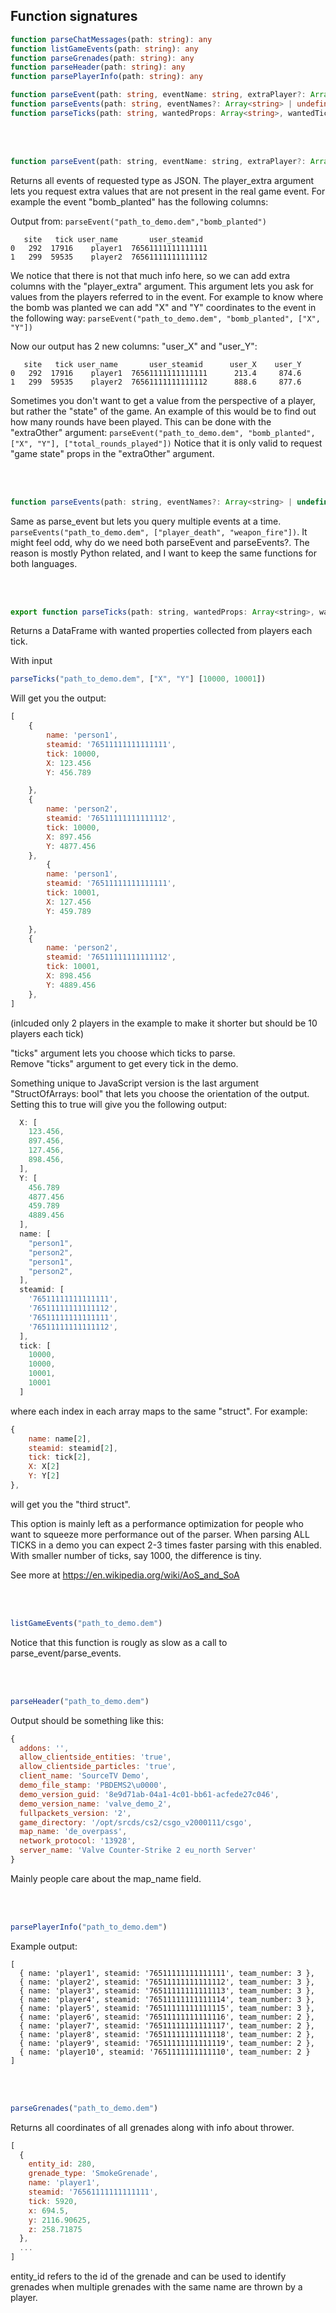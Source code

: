 ## Function signatures
```TypeScript
function parseChatMessages(path: string): any
function listGameEvents(path: string): any
function parseGrenades(path: string): any
function parseHeader(path: string): any
function parsePlayerInfo(path: string): any

function parseEvent(path: string, eventName: string, extraPlayer?: Array<string> | undefined | null, extraOther?: Array<string> | undefined | null): any
function parseEvents(path: string, eventNames?: Array<string> | undefined | null, extraPlayer?: Array<string> | undefined | null, extraOther?: Array<string> | undefined | null): any
function parseTicks(path: string, wantedProps: Array<string>, wantedTicks?: Array<number> | undefined | null): any
```


<br/><br/>

```JavaScript
function parseEvent(path: string, eventName: string, extraPlayer?: Array<string> | undefined | null, extraOther?: Array<string> | undefined | null) -> JSON
```
Returns all events of requested type as JSON. The player_extra argument lets you request extra values that are not present in the real game event. For example the event "bomb_planted" has the following columns:

Output from: ```parseEvent("path_to_demo.dem","bomb_planted")```
```
   site   tick user_name       user_steamid
0   292  17916    player1  76561111111111111
1   299  59535    player2  76561111111111112
```
We notice that there is not that much info here, so we can add extra columns with the "player_extra" argument. This argument lets you ask for values from the players referred to in the event. For example to know where the bomb was planted we can add "X" and "Y" coordinates to the event in the following way: ```parseEvent("path_to_demo.dem", "bomb_planted", ["X", "Y"])```

Now our output has 2 new columns: "user_X" and "user_Y":
```
   site   tick user_name       user_steamid      user_X    user_Y
0   292  17916    player1  76561111111111111      213.4     874.6
1   299  59535    player2  76561111111111112      888.6     877.6
```

Sometimes you don't want to get a value from the perspective of a player, but rather the "state" of the game. An example of this would be to find out how many rounds have been played. This can be done with the "extraOther" argument:
```parseEvent("path_to_demo.dem", "bomb_planted", ["X", "Y"], ["total_rounds_played"])```
Notice that it is only valid to request "game state" props in the "extraOther" argument.



<br/><br/>
```JavaScript
function parseEvents(path: string, eventNames?: Array<string> | undefined | null, extraPlayer?: Array<string> | undefined | null, extraOther?: Array<string> | undefined | null): any

```
Same as parse_event but lets you query multiple events at a time. 
```parseEvents("path_to_demo.dem", ["player_death", "weapon_fire"])```. It might feel odd, why do we need both parseEvent and parseEvents?. The reason is mostly Python related, and I want to keep the same functions for both languages.



<br/><br/>
```JavaScript
export function parseTicks(path: string, wantedProps: Array<string>, wantedTicks?: Array<number> | undefined | null, structOfArrays?: boolean | undefined | null): any
```
Returns a DataFrame with wanted properties collected from players each tick.

With input
```JavaScript
parseTicks("path_to_demo.dem", ["X", "Y"] [10000, 10001])
```

Will get you the output:
```JavaScript
[
    {
        name: 'person1',
        steamid: '76511111111111111',
        tick: 10000,
        X: 123.456
        Y: 456.789

    },
    {
        name: 'person2',
        steamid: '76511111111111112',
        tick: 10000,
        X: 897.456
        Y: 4877.456
    },
        {
        name: 'person1',
        steamid: '76511111111111111',
        tick: 10001,
        X: 127.456
        Y: 459.789

    },
    {
        name: 'person2',
        steamid: '76511111111111112',
        tick: 10001,
        X: 898.456
        Y: 4889.456
    },
]
```
(inlcuded only 2 players in the example to make it shorter but should be 10 players each tick)
    

"ticks" argument lets you choose which ticks to parse.  
Remove "ticks" argument to get every tick in the demo.

Something unique to JavaScript version is the last argument "StructOfArrays: bool" that lets you choose the orientation of the output. Setting this to true will give you the following output:
```JavaScript
  X: [
    123.456,
    897.456,
    127.456,
    898.456,
  ],
  Y: [
    456.789
    4877.456
    459.789
    4889.456
  ],
  name: [
    "person1", 
    "person2",
    "person1",
    "person2",
  ],
  steamid: [
    '76511111111111111',
    '76511111111111112',
    '76511111111111111',
    '76511111111111112',
  ],
  tick: [
    10000,
    10000,
    10001,
    10001
  ]
```
where each index in each array maps to the same "struct". For example:
```JavaSCript
{
    name: name[2],
    steamid: steamid[2],
    tick: tick[2],
    X: X[2]
    Y: Y[2]
},
```
will get you the "third struct".

This option is mainly left as a performance optimization for people who want to squeeze more performance out of the parser. When parsing ALL TICKS in a demo you can expect 2-3 times faster parsing with this enabled. With smaller number of ticks, say 1000, the difference is tiny.

See more at https://en.wikipedia.org/wiki/AoS_and_SoA



<br/><br/>
```JavaScript
listGameEvents("path_to_demo.dem")
```



Notice that this function is rougly as slow as a call to parse_event/parse_events.

<br/><br/>
```JavaScript
parseHeader("path_to_demo.dem")
```
Output should be something like this:
```JavaScript
{
  addons: '',
  allow_clientside_entities: 'true',
  allow_clientside_particles: 'true',
  client_name: 'SourceTV Demo',
  demo_file_stamp: 'PBDEMS2\u0000',
  demo_version_guid: '8e9d71ab-04a1-4c01-bb61-acfede27c046',
  demo_version_name: 'valve_demo_2',
  fullpackets_version: '2',
  game_directory: '/opt/srcds/cs2/csgo_v2000111/csgo',
  map_name: 'de_overpass',
  network_protocol: '13928',
  server_name: 'Valve Counter-Strike 2 eu_north Server'
}
```
Mainly people care about the map_name field.

<br/><br/>
```JavaScript
parsePlayerInfo("path_to_demo.dem")
```

Example output:
```
[
  { name: 'player1', steamid: '76511111111111111', team_number: 3 },
  { name: 'player2', steamid: '76511111111111112', team_number: 3 },
  { name: 'player3', steamid: '76511111111111113', team_number: 3 },
  { name: 'player4', steamid: '76511111111111114', team_number: 3 },
  { name: 'player5', steamid: '76511111111111115', team_number: 3 },
  { name: 'player6', steamid: '76511111111111116', team_number: 2 },
  { name: 'player7', steamid: '76511111111111117', team_number: 2 },
  { name: 'player8', steamid: '76511111111111118', team_number: 2 },
  { name: 'player9', steamid: '76511111111111119', team_number: 2 },
  { name: 'player10', steamid: '7651111111111110', team_number: 2 }
]
```
<br/><br/>
```JavaScript
parseGrenades("path_to_demo.dem")
```
Returns all coordinates of all grenades along with info about thrower.

```JavaScript
[     
  {
    entity_id: 280,
    grenade_type: 'SmokeGrenade',
    name: 'player1',
    steamid: '76561111111111111',
    tick: 5920,
    x: 694.5,
    y: 2116.90625,
    z: 258.71875
  },
  ...
]
```
entity_id refers to the id of the grenade and can be used to identify grenades when multiple grenades with the same name are thrown by a player.
